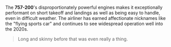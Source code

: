 The **757-200**'s disproportionately powerful engines makes it exceptionally performant on short takeoff and landings as well as being easy to handle, even in difficult weather. The airliner has earned affectionate nicknames like the "flying sports car" and continues to see widespread operation well into the 2020s.

> Long and skinny before that was even really a thing.